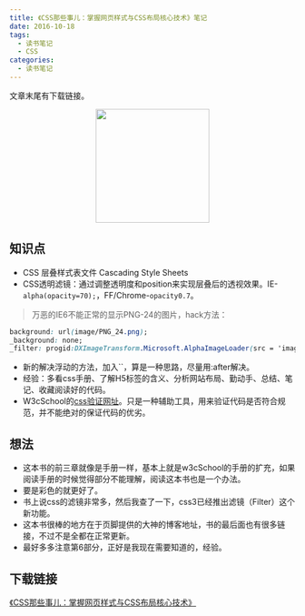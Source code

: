 ```yaml
---
title: 《CSS那些事儿：掌握网页样式与CSS布局核心技术》笔记
date: 2016-10-18
tags: 
  - 读书笔记
  - CSS 
categories: 
  - 读书笔记
---
```


文章末尾有下载链接。

<!-- more -->

<img src="/blog/images/blog/CSS那些事儿.png" style="width:200px;margin:0 auto;display:block;">

## 知识点

- CSS 层叠样式表文件 Cascading Style Sheets
- CSS透明滤镜：通过调整透明度和position来实现层叠后的透视效果。IE-`alpha(opacity=70);`，FF/Chrome-`opacity0.7`。

> 万恶的IE6不能正常的显示PNG-24的图片，hack方法：

```css
background: url(image/PNG_24.png);
_background: none;
_filter: progid:DXImageTransform.Microsoft.AlphaImageLoader(src = 'image/PNG_24.png' , sizingMethod = 'crop');
```

- 新的解决浮动的方法，加入\`\`，算是一种思路，尽量用:after解决。
- 经验：多看css手册、了解H5标签的含义、分析网站布局、勤动手、总结、笔记、收藏阅读好的代码。
- W3cSchool的[css验证网址][1]。只是一种辅助工具，用来验证代码是否符合规范，并不能绝对的保证代码的优劣。

## 想法

- 这本书的前三章就像是手册一样，基本上就是w3cSchool的手册的扩充，如果阅读手册的时候觉得部分不能理解，阅读这本书也是一个办法。
- 要是彩色的就更好了。
- 书上说css的滤镜非常多，然后我查了一下，css3已经推出滤镜（Filter）这个新功能。
- 这本书很棒的地方在于页脚提供的大神的博客地址，书的最后面也有很多链接，不过不是全都在正常更新。
- 最好多多注意第6部分，正好是我现在需要知道的，经验。

## 下载链接

[《CSS那些事儿：掌握网页样式与CSS布局核心技术》][2]

  [1]: https://jigsaw.w3.org/css-validator/#validate_by_uri
  [2]: http://pan.baidu.com/s/1eSA1vnc
